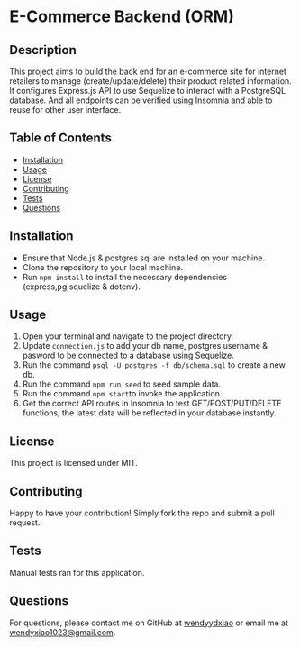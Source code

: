 
# E-Commerce Backend (ORM)

## Description
This project aims to build the back end for an e-commerce site for internet retailers to manage (create/update/delete) their product related information. It configures Express.js API to use Sequelize to interact with a PostgreSQL database. And all endpoints can be verified using Insomnia and able to reuse for other user interface.

## Table of Contents
- [Installation](#installation)
- [Usage](#usage)
- [License](#license)
- [Contributing](#contributing)
- [Tests](#tests)
- [Questions](#questions)

## Installation
- Ensure that Node.js & postgres sql are installed on your machine.
- Clone the repository to your local machine. 
- Run `npm install` to install the necessary dependencies (express,pg,squelize & dotenv).

## Usage
1. Open your terminal and navigate to the project directory.
2. Update `connection.js` to add your db name, postgres username & pasword to be connected to a database using Sequelize.
3. Run the command `psql -U postgres -f db/schema.sql` to create a new db.
4. Run the command `npm run seed` to seed sample data. 
5. Run the command `npm start`to invoke the application.
6. Get the correct API routes in Insomnia to test GET/POST/PUT/DELETE functions, the latest data will be reflected in your database instantly.

## License
This project is licensed under MIT.

## Contributing
Happy to have your contribution! Simply fork the repo and submit a pull request.

## Tests
Manual tests ran for this application.

## Questions
For questions, please contact me on GitHub at [wendyydxiao](https://github.com/wendyydxiao) or email me at wendyxiao1023@gmail.com.